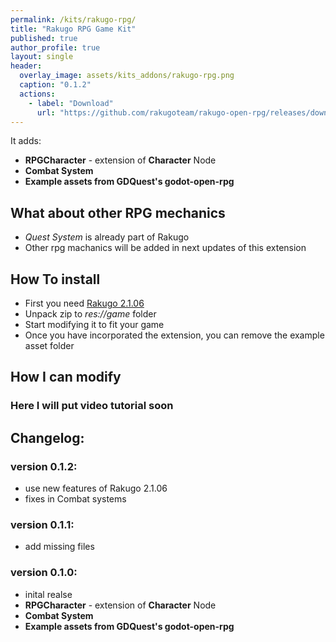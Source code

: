 ```yaml
---
permalink: /kits/rakugo-rpg/
title: "Rakugo RPG Game Kit"
published: true
author_profile: true
layout: single
header:
  overlay_image: assets/kits_addons/rakugo-rpg.png
  caption: "0.1.2"
  actions:
    - label: "Download"
      url: "https://github.com/rakugoteam/rakugo-open-rpg/releases/download/0.1.2/rpg-game-kit-0.1.2.zip"
---
```


<!-- if I need gallery: https://mmistakes.github.io/minimal-mistakes/post%20formats/post-gallery/ -->

It adds:

- **RPGCharacter** - extension of **Character** Node
- **Combat System**
- **Example assets from GDQuest's godot-open-rpg**

## What about other RPG mechanics

- *Quest System* is already part of Rakugo
- Other rpg machanics will be added in next updates of this extension

## How To install

- First you need [Rakugo 2.1.06]()
- Unpack zip to _res://game_ folder
- Start modifying it to fit your game
- Once you have incorporated the extension, you can remove the example asset folder

## How I can modify

### Here I will put video tutorial soon

## Changelog:

### version 0.1.2:

- use new features of Rakugo 2.1.06
- fixes in Combat systems

### version 0.1.1:

- add missing files 

### version 0.1.0:

- inital realse
- **RPGCharacter** - extension of **Character** Node
- **Combat System**
- **Example assets from GDQuest's godot-open-rpg**

